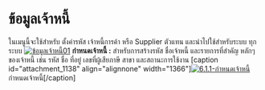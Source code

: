 # ข้อมูลเจ้าหนี้

ในเมนูนี้จะใช้สำหรับ ตั้งค่ารหัส เจ้าหนี้การค้า หรือ Supplier ตัวแทน
และนำไปใช้สำหรับระบบ ทุกระบบ [![ข้อมูลเจ้าหนี้01](/images/ข้อมูลเจ้าหนี้01.jpg)](/images/ข้อมูลเจ้าหนี้01.jpg) **กำหนดเจ้าหนี้ :**
สำหรับการสร้างรหัส ชื่อเจ้าหนี้ และรายการที่สำคัญ หลักๆของเจ้าหนี้ เช่น รหัส
ชื่อ ที่อยู่ เลขที่ผู้เสียภาษี สาขา และสถานะการใช้งาน [caption
id="attachment_1138" align="alignnone"
width="1366"][![6.1.1-กำหนดเจ้าหนี้](/images/6.1.1-กำหนดเจ้าหนี้.jpg)](/images/6.1.1-กำหนดเจ้าหนี้.jpg) กำหนดเจ้าหนี้[/caption]  

